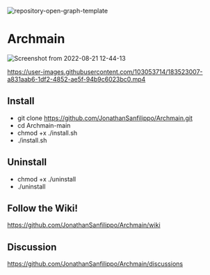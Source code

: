 ![repository-open-graph-template](https://user-images.githubusercontent.com/103053714/182978061-67c743fe-c4a8-4e90-b91c-7d0a0c719000.png)

# Archmain


![Screenshot from 2022-08-21 12-44-13](https://user-images.githubusercontent.com/103053714/185789306-94827b0e-1a1e-4dd4-84ca-056b049d3294.png)




https://user-images.githubusercontent.com/103053714/183523007-a831aab6-1df2-4852-ae5f-94b9c6023bc0.mp4




## Install

- git clone https://github.com/JonathanSanfilippo/Archmain.git
- cd Archmain-main
- chmod +x ./install.sh
- ./install.sh


## Uninstall
- chmod +x ./uninstall
- ./uninstall

## Follow the Wiki! 
https://github.com/JonathanSanfilippo/Archmain/wiki 

## Discussion
https://github.com/JonathanSanfilippo/Archmain/discussions





